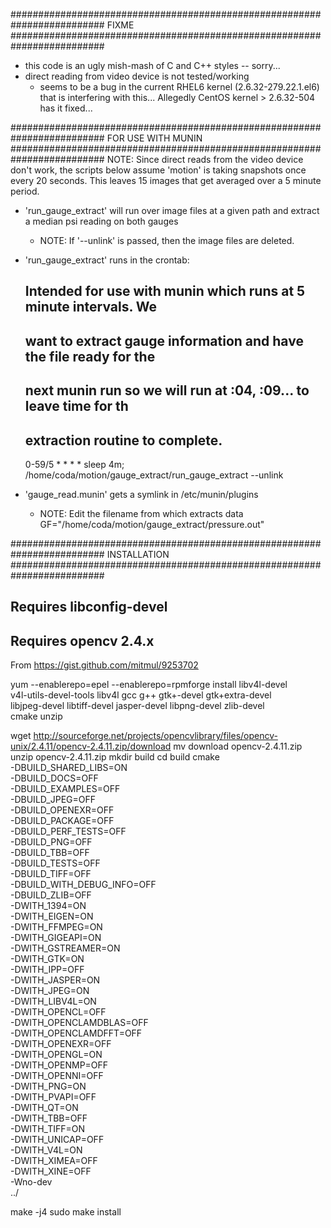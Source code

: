 #########################################################################
FIXME
#########################################################################
- this code is an ugly mish-mash of C and C++ styles -- sorry...
- direct reading from video device is not tested/working
  - seems to be a bug in the current RHEL6 kernel (2.6.32-279.22.1.el6)
    that is interfering with this...  Allegedly CentOS kernel > 2.6.32-504
    has it fixed...

#########################################################################
FOR USE WITH MUNIN
#########################################################################
NOTE:  Since direct reads from the video device don't work, the scripts below
   assume 'motion' is taking snapshots once every 20 seconds.  This leaves 15
   images that get averaged over a 5 minute period.

- 'run_gauge_extract' will run over image files at a given path
   and extract a median psi reading on both gauges
   - NOTE:  If '--unlink' is passed, then the image files are deleted.

- 'run_gauge_extract' runs in the crontab:
  ## Intended for use with munin which runs at 5 minute intervals.  We
  ## want to extract gauge information and have the file ready for the
  ## next munin run so we will run at :04, :09... to leave time for th
  ## extraction routine to complete.
  0-59/5 * * * * sleep 4m;
  /home/coda/motion/gauge_extract/run_gauge_extract --unlink

- 'gauge_read.munin' gets a symlink in /etc/munin/plugins
  - NOTE: Edit the filename from which extracts data
    GF="/home/coda/motion/gauge_extract/pressure.out"


#########################################################################
INSTALLATION
#########################################################################
## Requires libconfig-devel

## Requires opencv 2.4.x
From https://gist.github.com/mitmul/9253702

yum --enablerepo=epel --enablerepo=rpmforge install  libv4l-devel \
  v4l-utils-devel-tools libv4l gcc g++ gtk+-devel gtk+extra-devel \
  libjpeg-devel libtiff-devel jasper-devel libpng-devel zlib-devel \
  cmake unzip

wget http://sourceforge.net/projects/opencvlibrary/files/opencv-unix/2.4.11/opencv-2.4.11.zip/download
mv download opencv-2.4.11.zip
unzip opencv-2.4.11.zip
mkdir build
cd build
cmake  \
  -DBUILD_SHARED_LIBS=ON \
  -DBUILD_DOCS=OFF  \
  -DBUILD_EXAMPLES=OFF  \
  -DBUILD_JPEG=OFF\
  -DBUILD_OPENEXR=OFF  \
  -DBUILD_PACKAGE=OFF  \
  -DBUILD_PERF_TESTS=OFF\
  -DBUILD_PNG=OFF  \
  -DBUILD_TBB=OFF  \
  -DBUILD_TESTS=OFF  \
  -DBUILD_TIFF=OFF\
  -DBUILD_WITH_DEBUG_INFO=OFF  \
  -DBUILD_ZLIB=OFF  \
  -DWITH_1394=ON  \
  -DWITH_EIGEN=ON\
  -DWITH_FFMPEG=ON  \
  -DWITH_GIGEAPI=ON  \
  -DWITH_GSTREAMER=ON  \
  -DWITH_GTK=ON\
  -DWITH_IPP=OFF  \
  -DWITH_JASPER=ON  \
  -DWITH_JPEG=ON  \
  -DWITH_LIBV4L=ON\
  -DWITH_OPENCL=OFF  \
  -DWITH_OPENCLAMDBLAS=OFF  \
  -DWITH_OPENCLAMDFFT=OFF\
  -DWITH_OPENEXR=OFF  \
  -DWITH_OPENGL=ON  \
  -DWITH_OPENMP=OFF  \
  -DWITH_OPENNI=OFF\
  -DWITH_PNG=ON  \
  -DWITH_PVAPI=OFF  \
  -DWITH_QT=ON  \
  -DWITH_TBB=OFF  \
  -DWITH_TIFF=ON\
  -DWITH_UNICAP=OFF  \
  -DWITH_V4L=ON  \
  -DWITH_XIMEA=OFF  \
  -DWITH_XINE=OFF\
   -Wno-dev\
   ../

make -j4
sudo make install
